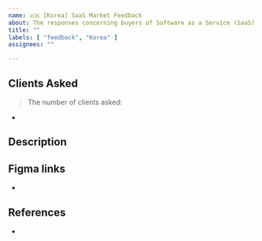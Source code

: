```yaml
---
name: 🇰🇷 [Korea] SaaS Market Feedback
about: The responses concerning buyers of Software as a Service (SaaS) in the Indian market.
title: ""
labels: [ "feedback", "Korea" ]
assignees: ""

---
```


## Clients Asked

<!-- e.g.

> The number of clients inquired: 6

* Rex hospitals
* RKR Dental
* Megha Hospitals 

--> 

> The number of clients asked:

*

## Description

## Figma links

*

## References

<!--
  Please specify related issues and provide helpful links.
  Add sub-issues if the main issue can be divided into smaller tasks.
-->

* 

